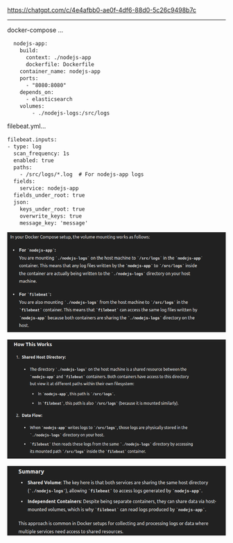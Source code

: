 https://chatgpt.com/c/4e4afbb0-ae0f-4df6-88d0-5c26c9498b7c

__________________________________________________________________________________

docker-compose ...
```
  nodejs-app:
    build:
      context: ./nodejs-app 
      dockerfile: Dockerfile
    container_name: nodejs-app
    ports:
      - "8080:8080"
    depends_on:
      - elasticsearch
    volumes:
        - ./nodejs-logs:/src/logs
```

filebeat.yml...
```
filebeat.inputs:
- type: log
  scan_frequency: 1s
  enabled: true
  paths:
    - /src/logs/*.log  # For nodejs-app logs
  fields:
    service: nodejs-app
  fields_under_root: true
  json:
    keys_under_root: true
    overwrite_keys: true
    message_key: 'message'
```

![alt text](image.png)

![alt text](image-1.png)

![alt text](image-2.png)

